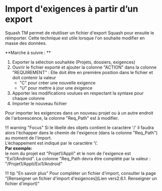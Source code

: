 
# Import d'exigences à partir d’un export

Squash TM permet de réutiliser un fichier d'export Squash pour ensuite le réimporter. Cette technique est utile lorsque l'on souhaite modifier en masse des données.

**Marche à suivre : **

 1. Exporter la sélection souhaitée (Projets, dossiers, exigences)
 2. Ouvrir le fichier exporté et ajouter la colonne "ACTION" dans la colonne "REQUIREMENT" : Elle doit être en première position dans le fichier et doit contenir la valeur 
	 - "C" pour créer une nouvelle exigence
	 - "U" pour mettre à jour une exigence  
 3. Apporter les modifications voulues en respectant la syntaxe pour chaque colonne
 4. Importer le nouveau fichier
 
 Pour importer les exigences dans un nouveau projet ou à un autre endroit de l'arborescence, la colonne "Req_Path" est à modifier.

!!! warning "Focus" 
	Si le libellé des objets contient le caractère '/' il faudra alors l'échapper dans le chemin de l'exigence (dans la colonne "Req_Path") au moment de l'import. <br/>L’échappement est indiqué par le caractère ‘\’. 
	<br/>**Par exemple:** <br/>le nom du projet est "Projet1/Appli" et le nom de l'exigence est "Exi1/Android". La colonne "Req_Path devra être complété par la valeur : "/Projet1\/Appli/Exi1\/Android"

	
!!! tip "En savoir plus" 
	   Pour compléter un fichier d'import, consulter la page "[Renseigner un fichier d'import d'exigences](Lien vers2.6.1. Renseigner un fichier d'import)" 

